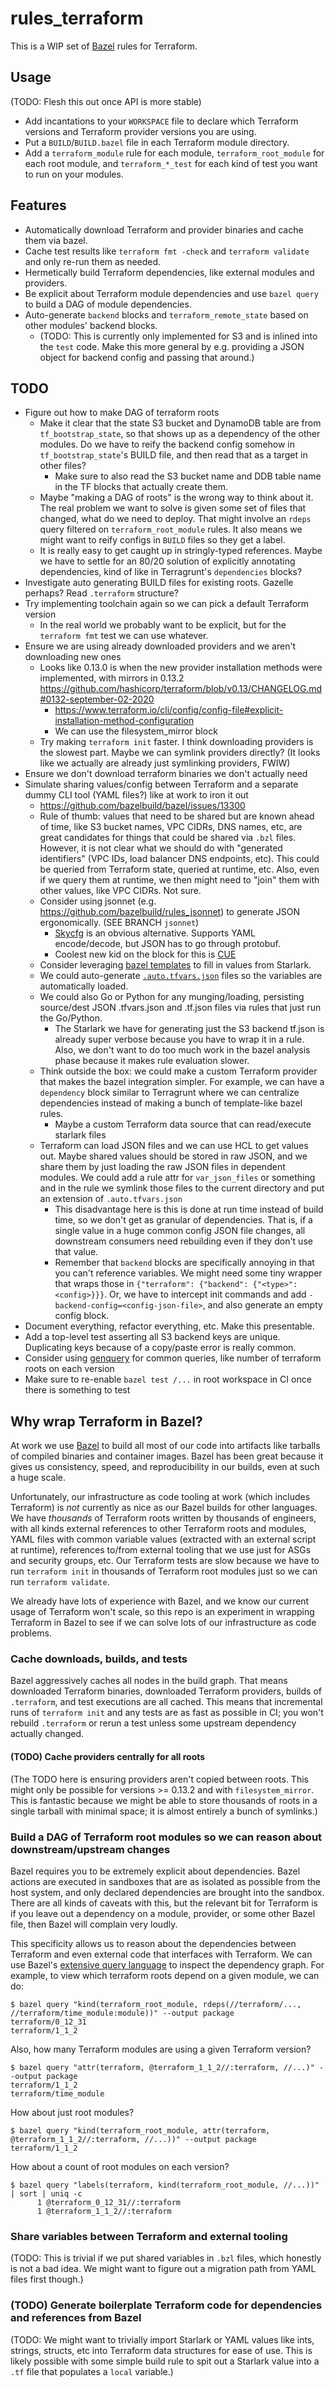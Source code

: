 # rules_terraform

This is a WIP set of [Bazel](https://bazel.build/) rules for Terraform.

## Usage

(TODO: Flesh this out once API is more stable)

- Add incantations to your `WORKSPACE` file to declare which Terraform versions
  and Terraform provider versions you are using.
- Put a `BUILD`/`BUILD.bazel` file in each Terraform module directory.
- Add a `terraform_module` rule for each module, `terraform_root_module` for
  each root module, and `terraform_*_test` for each kind of test you want to run
  on your modules.

## Features

- Automatically download Terraform and provider binaries and cache them via
  bazel.
- Cache test results like `terraform fmt -check` and `terraform validate` and
  only re-run them as needed.
- Hermetically build Terraform dependencies, like external modules and providers.
- Be explicit about Terraform module dependencies and use `bazel query` to build
  a DAG of module dependencies.
- Auto-generate `backend` blocks and `terraform_remote_state` based on other
  modules' backend blocks.
  - (TODO: This is currently only implemented for S3 and is inlined into the
    `test` code. Make this more general by e.g. providing a JSON object for
    backend config and passing that around.)

## TODO

- Figure out how to make DAG of terraform roots
  - Make it clear that the state S3 bucket and DynamoDB table are from
    `tf_bootstrap_state`, so that shows up as a dependency of the other modules.
    Do we have to reify the backend config somehow in `tf_bootstrap_state`'s
    BUILD file, and then read that as a target in other files?
	- Make sure to also read the S3 bucket name and DDB table name in the TF
      blocks that actually create them.
  - Maybe "making a DAG of roots" is the wrong way to think about it. The real
    problem we want to solve is given some set of files that changed, what do we
    need to deploy. That might involve an `rdeps` query filtered on
    `terraform_root_module` rules. It also means we might want to reify configs
    in `BUILD` files so they get a label.
  - It is really easy to get caught up in stringly-typed references. Maybe we
    have to settle for an 80/20 solution of explicitly annotating dependencies,
    kind of like in Terragrunt's `dependencies` blocks?
- Investigate auto generating BUILD files for existing roots. Gazelle perhaps?
  Read `.terraform` structure?
- Try implementing toolchain again so we can pick a default Terraform version
  - In the real world we probably want to be explicit, but for the `terraform
    fmt` test we can use whatever.
- Ensure we are using already downloaded providers and we aren't downloading new
  ones
  - Looks like 0.13.0 is when the new provider installation methods were
    implemented, with mirrors in 0.13.2
    https://github.com/hashicorp/terraform/blob/v0.13/CHANGELOG.md#0132-september-02-2020
	- https://www.terraform.io/cli/config/config-file#explicit-installation-method-configuration
	- We can use the filesystem_mirror block
  - Try making `terraform init` faster. I think downloading providers is the
    slowest part. Maybe we can symlink providers directly? (It looks like we
    actually are already just symlinking providers, FWIW)
- Ensure we don't download terraform binaries we don't actually need
- Simulate sharing values/config between Terraform and a separate dummy CLI tool
  (YAML files?) like at work to iron it out
  - https://github.com/bazelbuild/bazel/issues/13300
  - Rule of thumb: values that need to be shared but are known ahead of time,
    like S3 bucket names, VPC CIDRs, DNS names, etc, are great candidates for
    things that could be shared via `.bzl` files. However, it is not clear what
    we should do with "generated identifiers" (VPC IDs, load balancer DNS
    endpoints, etc). This could be queried from Terraform state, queried at
    runtime, etc. Also, even if we query them at runtime, we then might need to
    "join" them with other values, like VPC CIDRs. Not sure.
  - Consider using jsonnet (e.g. <https://github.com/bazelbuild/rules_jsonnet>)
    to generate JSON ergonomically. (SEE BRANCH `jsonnet`)
	- [Skycfg](https://github.com/stripe/skycfg) is an obvious alternative.
      Supports YAML encode/decode, but JSON has to go through protobuf.
	- Coolest new kid on the block for this is [CUE](https://cuelang.org/)
  - Consider leveraging [bazel
    templates](https://docs.bazel.build/versions/main/skylark/lib/actions.html#expand_template)
    to fill in values from Starlark.
  - We could auto-generate
    [`.auto.tfvars.json`](https://www.terraform.io/language/values/variables#variable-definitions-tfvars-files)
    files so the variables are automatically loaded.
  - We could also Go or Python for any munging/loading, persisting source/dest
    JSON .tfvars.json and .tf.json files via rules that just run the Go/Python.
    - The Starlark we have for generating just the S3 backend tf.json is already
      super verbose because you have to wrap it in a rule. Also, we don't want
      to do too much work in the bazel analysis phase because it makes rule
      evaluation slower.
  - Think outside the box: we could make a custom Terraform provider that makes
    the bazel integration simpler. For example, we can have a `dependency` block
    similar to Terragrunt where we can centralize dependencies instead of making
    a bunch of template-like bazel rules.
	- Maybe a custom Terraform data source that can read/execute starlark files
  - Terraform can load JSON files and we can use HCL to get values out. Maybe
    shared values should be stored in raw JSON, and we share them by just
    loading the raw JSON files in dependent modules. We could add a rule attr
    for `var_json_files` or something and in the rule we symlink those files to
    the current directory and put an extension of `.auto.tfvars.json`
    - This disadvantage here is this is done at run time instead of build time,
      so we don't get as granular of dependencies. That is, if a single value in
      a huge common config JSON file changes, all downstream consumers need
      rebuilding even if they don't use that value.
    - Remember that `backend` blocks are specifically annoying in that you can't
      reference variables. We might need some tiny wrapper that wraps those in
      `{"terraform": {"backend": {"<type>": <config>}}}`. Or, we have to
      intercept init commands and add `-backend-config=<config-json-file>`, and
      also generate an empty config block.
- Document everything, refactor everything, etc. Make this presentable.
- Add a top-level test asserting all S3 backend keys are unique. Duplicating
  keys because of a copy/paste error is really common.
- Consider using
  [genquery](https://docs.bazel.build/versions/main/be/general.html#genquery)
  for common queries, like number of terraform roots on each version
- Make sure to re-enable `bazel test /...` in root workspace in CI once there is
  something to test

## Why wrap Terraform in Bazel?

At work we use [Bazel](https://bazel.build/) to build all most of our code into
artifacts like tarballs of compiled binaries and container images. Bazel has
been great because it gives us consistency, speed, and reproducibility in our
builds, even at such a huge scale.

Unfortunately, our infrastructure as code tooling at work (which includes
Terraform) is _not_ currently as nice as our Bazel builds for other languages.
We have _thousands_ of Terraform roots written by thousands of engineers, with
all kinds external references to other Terraform roots and modules, YAML files
with common variable values (extracted with an external script at runtime),
references to/from external tooling that we use just for ASGs and security
groups, etc. Our Terraform tests are slow because we have to run `terraform
init` in thousands of Terraform root modules just so we can run `terraform
validate`.

We already have lots of experience with Bazel, and we know our current usage of
Terraform won't scale, so this repo is an experiment in wrapping Terraform in
Bazel to see if we can solve lots of our infrastructure as code problems.

### Cache downloads, builds, and tests

Bazel aggressively caches all nodes in the build graph. That means downloaded
Terraform binaries, downloaded Terraform providers, builds of `.terraform`, and
test executions are all cached. This means that incremental runs of `terraform
init` and any tests are as fast as possible in CI; you won't rebuild
`.terraform` or rerun a test unless some upstream dependency actually changed.

#### (TODO) Cache providers centrally for all roots

(The TODO here is ensuring providers aren't copied between roots. This might
only be possible for versions >= 0.13.2 and with `filesystem_mirror`. This is
fantastic because we might be able to store thousands of roots in a single
tarball with minimal space; it is almost entirely a bunch of symlinks.)

### Build a DAG of Terraform root modules so we can reason about downstream/upstream changes

Bazel requires you to be extremely explicit about dependencies. Bazel actions
are executed in sandboxes that are as isolated as possible from the host system,
and only declared dependencies are brought into the sandbox. There are all kinds
of caveats with this, but the relevant bit for Terraform is if you leave out a
dependency on a module, provider, or some other Bazel file, then Bazel will
complain very loudly.

This specificity allows us to reason about the dependencies between Terraform
and even external code that interfaces with Terraform. We can use Bazel's
[extensive query language](https://docs.bazel.build/versions/main/query.html) to
inspect the dependency graph. For example, to view which terraform roots depend
on a given module, we can do:

```
$ bazel query "kind(terraform_root_module, rdeps(//terraform/..., //terraform/time_module:module))" --output package
terraform/0_12_31
terraform/1_1_2
```

Also, how many Terraform modules are using a given Terraform version?

```
$ bazel query "attr(terraform, @terraform_1_1_2//:terraform, //...)" --output package
terraform/1_1_2
terraform/time_module
```

How about just root modules?

```
$ bazel query "kind(terraform_root_module, attr(terraform, @terraform_1_1_2//:terraform, //...))" --output package
terraform/1_1_2
```

How about a count of root modules on each version?

```
$ bazel query "labels(terraform, kind(terraform_root_module, //...))" | sort | uniq -c
      1 @terraform_0_12_31//:terraform
      1 @terraform_1_1_2//:terraform
```

### Share variables between Terraform and external tooling

(TODO: This is trivial if we put shared variables in `.bzl` files, which
honestly is not a bad idea. We might want to figure out a migration path from
YAML files first though.)

### (TODO) Generate boilerplate Terraform code for dependencies and references from Bazel

(TODO: We might want to trivially import Starlark or YAML values like ints,
strings, structs, etc into Terraform data structures for ease of use. This is
likely possible with some simple build rule to spit out a Starlark value into a
`.tf` file that populates a `local` variable.)
